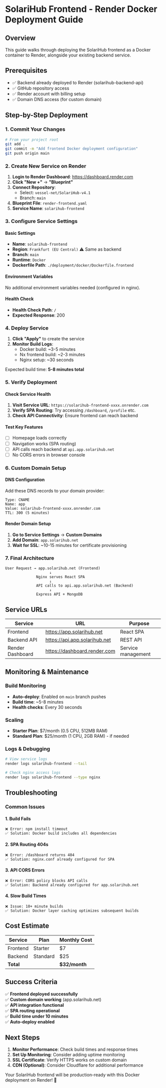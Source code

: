 # SolariHub Frontend - Render Docker Deployment Guide

## Overview
This guide walks through deploying the SolariHub frontend as a Docker container to Render, alongside your existing backend service.

## Prerequisites
- ✅ Backend already deployed to Render (solarihub-backend-api)
- ✅ GitHub repository access
- ✅ Render account with billing setup
- ✅ Domain DNS access (for custom domain)

## Step-by-Step Deployment

### 1. Commit Your Changes
```bash
# From your project root
git add .
git commit -m "Add frontend Docker deployment configuration"
git push origin main
```

### 2. Create New Service on Render

1. **Login to Render Dashboard**: https://dashboard.render.com
2. **Click "New +"** → **"Blueprint"**
3. **Connect Repository**: 
   - Select: `vessel-net/SolariHub-v4.1`
   - Branch: `main`
4. **Blueprint File**: `render-frontend.yaml`
5. **Service Name**: `solarihub-frontend`

### 3. Configure Service Settings

#### Basic Settings
- **Name**: `solarihub-frontend`
- **Region**: `Frankfurt (EU Central)` ⚠️ Same as backend
- **Branch**: `main`
- **Runtime**: `Docker`
- **Dockerfile Path**: `./deployment/docker/Dockerfile.frontend`

#### Environment Variables
No additional environment variables needed (configured in nginx).

#### Health Check
- **Health Check Path**: `/`
- **Expected Response**: 200

### 4. Deploy Service

1. **Click "Apply"** to create the service
2. **Monitor Build Logs**:
   - Docker build: ~3-5 minutes
   - Nx frontend build: ~2-3 minutes
   - Nginx setup: ~30 seconds

Expected build time: **5-8 minutes total**

### 5. Verify Deployment

#### Check Service Health
1. **Visit Service URL**: `https://solarihub-frontend-xxxx.onrender.com`
2. **Verify SPA Routing**: Try accessing `/dashboard`, `/profile` etc.
3. **Check API Connectivity**: Ensure frontend can reach backend

#### Test Key Features
- [ ] Homepage loads correctly
- [ ] Navigation works (SPA routing)
- [ ] API calls reach backend at `api.app.solarihub.net`
- [ ] No CORS errors in browser console

### 6. Custom Domain Setup

#### DNS Configuration
Add these DNS records to your domain provider:

```
Type: CNAME
Name: app
Value: solarihub-frontend-xxxx.onrender.com
TTL: 300 (5 minutes)
```

#### Render Domain Setup
1. **Go to Service Settings** → **Custom Domains**
2. **Add Domain**: `app.solarihub.net`
3. **Wait for SSL**: ~10-15 minutes for certificate provisioning

### 7. Final Architecture

```
User Request → app.solarihub.net (Frontend)
                    ↓
              Nginx serves React SPA
                    ↓
              API calls to api.app.solarihub.net (Backend)
                    ↓
              Express API + MongoDB
```

## Service URLs

| Service | URL | Purpose |
|---------|-----|---------|
| Frontend | https://app.solarihub.net | React SPA |
| Backend API | https://api.app.solarihub.net | REST API |
| Render Dashboard | https://dashboard.render.com | Service management |

## Monitoring & Maintenance

### Build Monitoring
- **Auto-deploy**: Enabled on `main` branch pushes
- **Build time**: ~5-8 minutes
- **Health checks**: Every 30 seconds

### Scaling
- **Starter Plan**: $7/month (0.5 CPU, 512MB RAM)
- **Standard Plan**: $25/month (1 CPU, 2GB RAM) - if needed

### Logs & Debugging
```bash
# View service logs
render logs solarihub-frontend --tail

# Check nginx access logs
render logs solarihub-frontend --type nginx
```

## Troubleshooting

### Common Issues

#### 1. Build Fails
```
❌ Error: npm install timeout
✅ Solution: Docker build includes all dependencies
```

#### 2. SPA Routing 404s
```
❌ Error: /dashboard returns 404
✅ Solution: nginx.conf already configured for SPA
```

#### 3. API CORS Errors
```
❌ Error: CORS policy blocks API calls
✅ Solution: Backend already configured for app.solarihub.net
```

#### 4. Slow Build Times
```
❌ Issue: 10+ minute builds
✅ Solution: Docker layer caching optimizes subsequent builds
```

## Cost Estimate

| Service | Plan | Monthly Cost |
|---------|------|--------------|
| Frontend | Starter | $7 |
| Backend | Standard | $25 |
| **Total** | | **$32/month** |

## Success Criteria

✅ **Frontend deployed successfully**  
✅ **Custom domain working** (app.solarihub.net)  
✅ **API integration functional**  
✅ **SPA routing operational**  
✅ **Build time under 10 minutes**  
✅ **Auto-deploy enabled**  

## Next Steps

1. **Monitor Performance**: Check build times and response times
2. **Set Up Monitoring**: Consider adding uptime monitoring
3. **SSL Certificate**: Verify HTTPS works on custom domain
4. **CDN (Optional)**: Consider Cloudflare for additional performance

Your SolariHub frontend will be production-ready with this Docker deployment on Render! 🚀 